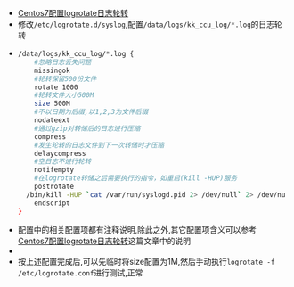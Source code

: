- [Centos7配置logrotate日志轮转](https://blog.51cto.com/u_14832653/2512113)
- 修改`/etc/logrotate.d/syslog`,配置`/data/logs/kk_ccu_log/*.log`的日志轮转
- ```bash
  /data/logs/kk_ccu_log/*.log {
      #忽略日志丢失问题
      missingok
      #轮转保留500份文件
      rotate 1000
      #轮转文件大小500M
      size 500M
      #不以日期为后缀,以1,2,3为文件后缀
      nodateext
      #通过gzip对转储后的日志进行压缩
      compress
      #发生轮转的日志文件到下一次转储时才压缩
      delaycompress
      #空日志不进行轮转
      notifempty
      #在logrotate转储之后需要执行的指令，如重启(kill -HUP)服务
      postrotate
  	/bin/kill -HUP `cat /var/run/syslogd.pid 2> /dev/null` 2> /dev/null || true
      endscript
  }
  ```
- 配置中的相关配置项都有注释说明,除此之外,其它配置项含义可以参考[Centos7配置logrotate日志轮转](https://blog.51cto.com/u_14832653/2512113)这篇文章中的说明
-
- 按上述配置完成后,可以先临时将size配置为1M,然后手动执行`logrotate -f /etc/logrotate.conf`进行测试,正常
